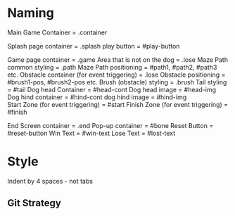 # Naming 

Main Game Container =       .container

Splash page container =     .splash
play button =               #play-button

Game page container =       .game
Area that is not on the dog = .lose
Maze Path common styling = 	.path
Maze Path positioning	=	#path1, #path2, #path3 etc.
Obstacle container (for event triggering)	= .lose
Obstacle positioning =       #brush1-pos, #brush2-pos etc.
Brush (obstacle) styling 	= .brush
Tail styling =				#tail
Dog head Container =		#head-cont
Dog head image	=			#head-img
Dog hind container	= 		#hind-cont
dog hind image	=			#hind-img	
Start Zone (for event triggering) =	#start
Finish Zone (for event triggering)	= #finish

End Screen container		=  .end
Pop-up container			=  #bone
Reset Button				=  #reset-button
Win Text					= #win-text
Lose Text					= #lost-text
# Style

Indent by 4 spaces - not tabs


## Git Strategy



